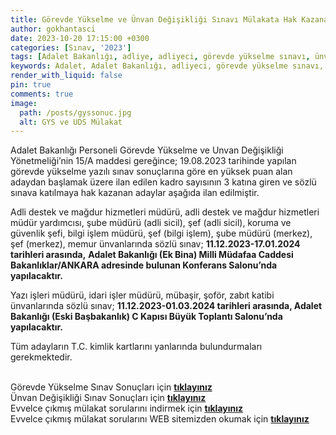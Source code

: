 ```yaml
---
title: Görevde Yükselme ve Ünvan Değişikliği Sınavı Mülakata Hak Kazananlar
author: gokhantasci
date: 2023-10-20 17:15:00 +0300
categories: [Sınav, '2023']
tags: [Adalet Bakanlığı, adliye, adliyeci, görevde yükselme sınavı, ünvanda yükselme sınavı]
keywords: Adalet, Adalet Bakanlığı, adliyeci, görevde yükselme sınavı, ünvanda yükselme sınavı, itiraz, Yazı İşleri Müdürü, İdari İşler Müdürü
render_with_liquid: false
pin: true
comments: true
image:
  path: /posts/gyssonuc.jpg
  alt: GYS ve UDS Mülakat
---
```



Adalet Bakanlığı Personeli Görevde Yükselme ve Unvan Değişikliği Yönetmeliği’nin 15/A maddesi gereğince; 19.08.2023 tarihinde yapılan görevde yükselme yazılı sınav sonuçlarına göre en yüksek puan alan adaydan başlamak üzere ilan edilen kadro sayısının 3 katına giren ve sözlü sınava katılmaya hak kazanan adaylar aşağıda ilan edilmiştir.  
  
Adli destek ve mağdur hizmetleri müdürü, adli destek ve mağdur hizmetleri müdür yardımcısı, şube müdürü (adli sicil), şef (adli sicil), koruma ve güvenlik şefi, bilgi işlem müdürü, şef (bilgi işlem), şube müdürü (merkez), şef (merkez), memur ünvanlarında sözlü sınav; **11.12.2023-17.01.2024 tarihleri arasında,** **Adalet Bakanlığı (Ek Bina) Milli Müdafaa Caddesi Bakanlıklar/ANKARA adresinde bulunan Konferans Salonu’nda** **yapılacaktır.**  
  
Yazı işleri müdürü, idari işler müdürü, mübaşir, şoför, zabıt katibi ünvanlarında sözlü sınav;  **11.12.2023-01.03.2024 tarihleri arasında, Adalet Bakanlığı (Eski Başbakanlık) C Kapısı Büyük Toplantı Salonu’nda yapılacaktır.**  
  
Tüm adayların T.C. kimlik kartlarını yanlarında bulundurmaları gerekmektedir.

<br>Görevde Yükselme Sınav Sonuçları için [**tıklayınız**](https://pgm.adalet.gov.tr/Home/SayfaDetay/personel-genel-mudurlugu-gorevde-yukselme-sozlu-sinavina-iliskin-duyuru20102023053359) 
<br>Ünvan Değişikliği  Sınav Sonuçları için [**tıklayınız**](https://pgm.adalet.gov.tr/Home/SayfaDetay/personel-genel-mudurlugu-unvan-degisikligi-sozlu-sinavina-iliskin-duyuru20102023053251) 
<br>Evvelce çıkmış mülakat sorularını indirmek için [**tıklayınız**](https://adliyeci.com.tr/mulakat/) 
<br>Evvelce çıkmış mülakat sorularını WEB sitemizden okumak için [**tıklayınız**](https://adliyeci.com.tr/hatirlatmakartlari/) 
